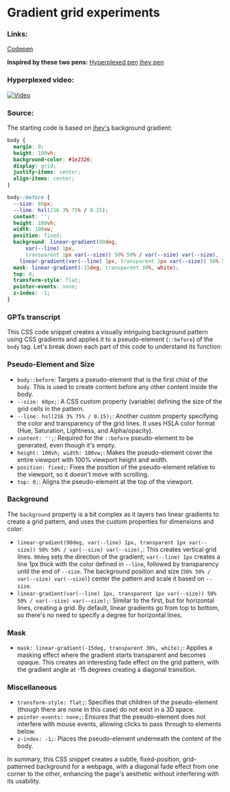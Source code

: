 # Gradient grid experiments

### Links:

[Codepen](https://codepen.io/minollisantiago/pen/KKYRqqw)

**Inspired by these two pens:**
[Hyperplexed pen](https://codepen.io/Hyperplexed/pen/zYWvXMM)
[jhey pen](https://codepen.io/jh3y/pen/GRLQjXE)

### Hyperplexed video:
[![Video](https://img.youtube.com/vi/bAwEj_mSzOs/maxresdefault.jpg)](https://www.youtube.com/watch?v=bAwEj_mSzOs&list=PL4UMjyVQYX-GeRcIIT5gui7c3LmydEYZS&index=14)

### Source: 

The starting code is based on [jhey's](https://twitter.com/jh3yy) background gradient:
```css
body {
  margin: 0;
  height: 100vh;
  background-color: #1e2326;
  display: grid;
  justify-items: center;
  align-items: center;
}

body::before {
  --size: 60px;
  --line: hsl(216 3% 75% / 0.15);
  content: '';
  height: 100vh;
  width: 100vw;
  position: fixed;
  background: linear-gradient(90deg,
      var(--line) 1px,
      transparent 1px var(--size)) 50% 50% / var(--size) var(--size),
    linear-gradient(var(--line) 1px, transparent 1px var(--size)) 50% 50% / var(--size) var(--size);
  mask: linear-gradient(-15deg, transparent 30%, white);
  top: 0;
  transform-style: flat;
  pointer-events: none;
  z-index: -1;
}
```

### GPTs transcript

This CSS code snippet creates a visually intriguing background pattern using CSS gradients and applies it to a pseudo-element (`::before`) of the `body` tag. Let's break down each part of this code to understand its function:

### Pseudo-Element and Size
- `body::before`: Targets a pseudo-element that is the first child of the `body`. This is used to create content before any other content inside the body.
- `--size: 60px;`: A CSS custom property (variable) defining the size of the grid cells in the pattern.
- `--line: hsl(216 3% 75% / 0.15);`: Another custom property specifying the color and transparency of the grid lines. It uses HSLA color format (Hue, Saturation, Lightness, and Alpha/opacity).
- `content: '';`: Required for the `::before` pseudo-element to be generated, even though it's empty.
- `height: 100vh; width: 100vw;`: Makes the pseudo-element cover the entire viewport with 100% viewport height and width.
- `position: fixed;`: Fixes the position of the pseudo-element relative to the viewport, so it doesn't move with scrolling.
- `top: 0;`: Aligns the pseudo-element at the top of the viewport.

### Background
The `background` property is a bit complex as it layers two linear gradients to create a grid pattern, and uses the custom properties for dimensions and color:

- `linear-gradient(90deg, var(--line) 1px, transparent 1px var(--size)) 50% 50% / var(--size) var(--size),`: This creates vertical grid lines. `90deg` sets the direction of the gradient; `var(--line) 1px` creates a line 1px thick with the color defined in `--line`, followed by transparency until the end of `--size`. The background position and size (`50% 50% / var(--size) var(--size)`) center the pattern and scale it based on `--size`.
- `linear-gradient(var(--line) 1px, transparent 1px var(--size)) 50% 50% / var(--size) var(--size);`: Similar to the first, but for horizontal lines, creating a grid. By default, linear gradients go from top to bottom, so there's no need to specify a degree for horizontal lines.

### Mask
- `mask: linear-gradient(-15deg, transparent 30%, white);`: Applies a masking effect where the gradient starts transparent and becomes opaque. This creates an interesting fade effect on the grid pattern, with the gradient angle at -15 degrees creating a diagonal transition.

### Miscellaneous
- `transform-style: flat;`: Specifies that children of the pseudo-element (though there are none in this case) do not exist in a 3D space.
- `pointer-events: none;`: Ensures that the pseudo-element does not interfere with mouse events, allowing clicks to pass through to elements below.
- `z-index: -1;`: Places the pseudo-element underneath the content of the body.

In summary, this CSS snippet creates a subtle, fixed-position, grid-patterned background for a webpage, with a diagonal fade effect from one corner to the other, enhancing the page's aesthetic without interfering with its usability.
